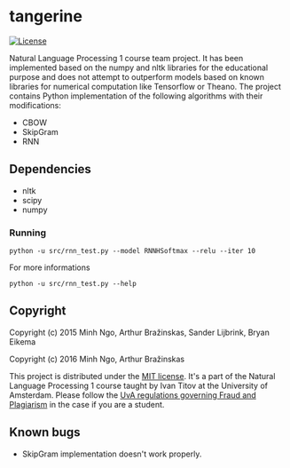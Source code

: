 # tangerine

[![License](http://img.shields.io/:license-mit-blue.svg)](http://doge.mit-license.org)

Natural Language Processing 1 course team project. It has been implemented based on the numpy and nltk libraries for the educational purpose and does not attempt to outperform models based on known libraries for numerical computation like Tensorflow or Theano. The project contains Python implementation of the following algorithms with their modifications:

- CBOW
- SkipGram
- RNN

## Dependencies

* nltk
* scipy
* numpy

### Running
```
python -u src/rnn_test.py --model RNNHSoftmax --relu --iter 10
```

For more informations
```
python -u src/rnn_test.py --help
```

## Copyright

Copyright (c) 2015 Minh Ngo, Arthur Bražinskas, Sander Lijbrink, Bryan Eikema

Copyright (c) 2016 Minh Ngo, Arthur Bražinskas

This project is distributed under the [MIT license](LICENSE). It's a part of the Natural Language Processing 1 course taught by Ivan Titov at the University of Amsterdam. Please follow the [UvA regulations governing Fraud and Plagiarism](http://student.uva.nl/en/az/content/plagiarism-and-fraud/plagiarism-and-fraud.html) in the case if you are a student.

## Known bugs

- SkipGram implementation doesn't work properly.
